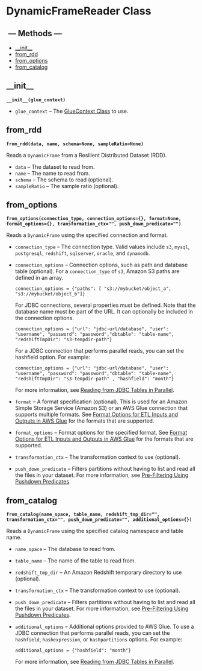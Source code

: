 # DynamicFrameReader Class<a name="aws-glue-api-crawler-pyspark-extensions-dynamic-frame-reader"></a>

##  — Methods —<a name="aws-glue-api-crawler-pyspark-extensions-dynamic-frame-reader-_methods"></a>
+ [\_\_init\_\_](#aws-glue-api-crawler-pyspark-extensions-dynamic-frame-reader-__init__)
+ [from\_rdd](#aws-glue-api-crawler-pyspark-extensions-dynamic-frame-reader-from_rdd)
+ [from\_options](#aws-glue-api-crawler-pyspark-extensions-dynamic-frame-reader-from_options)
+ [from\_catalog](#aws-glue-api-crawler-pyspark-extensions-dynamic-frame-reader-from_catalog)

## \_\_init\_\_<a name="aws-glue-api-crawler-pyspark-extensions-dynamic-frame-reader-__init__"></a>

**`__init__(glue_context)`**
+ `glue_context` – The [GlueContext Class](aws-glue-api-crawler-pyspark-extensions-glue-context.md) to use\.

## from\_rdd<a name="aws-glue-api-crawler-pyspark-extensions-dynamic-frame-reader-from_rdd"></a>

**`from_rdd(data, name, schema=None, sampleRatio=None)`**

Reads a `DynamicFrame` from a Resilient Distributed Dataset \(RDD\)\.
+ `data` – The dataset to read from\.
+ `name` – The name to read from\.
+ `schema` – The schema to read \(optional\)\.
+ `sampleRatio` – The sample ratio \(optional\)\.

## from\_options<a name="aws-glue-api-crawler-pyspark-extensions-dynamic-frame-reader-from_options"></a>

**`from_options(connection_type, connection_options={}, format=None, format_options={}, transformation_ctx="", push_down_predicate="")`**

Reads a `DynamicFrame` using the specified connection and format\.
+ `connection_type` – The connection type\. Valid values include `s3`, `mysql`, `postgresql`, `redshift`, `sqlserver`, `oracle`, and `dynamodb`\.
+ `connection_options` – Connection options, such as path and database table \(optional\)\. For a `connection_type` of `s3`, Amazon S3 paths are defined in an array\.

  ```
  connection_options = {"paths": [ "s3://mybucket/object_a", "s3://mybucket/object_b"]}
  ```

  For JDBC connections, several properties must be defined\. Note that the database name must be part of the URL\. It can optionally be included in the connection options\.

  ```
  connection_options = {"url": "jdbc-url/database", "user": "username", "password": "password","dbtable": "table-name", "redshiftTmpDir": "s3-tempdir-path"} 
  ```

  For a JDBC connection that performs parallel reads, you can set the hashfield option\. For example:

  ```
  connection_options = {"url": "jdbc-url/database", "user": "username", "password": "password","dbtable": "table-name", "redshiftTmpDir": "s3-tempdir-path" , "hashfield": "month"} 
  ```

  For more information, see [Reading from JDBC Tables in Parallel](run-jdbc-parallel-read-job.md)\. 
+ `format` – A format specification \(optional\)\. This is used for an Amazon Simple Storage Service \(Amazon S3\) or an AWS Glue connection that supports multiple formats\. See [Format Options for ETL Inputs and Outputs in AWS Glue](aws-glue-programming-etl-format.md) for the formats that are supported\.
+ `format_options` – Format options for the specified format\. See [Format Options for ETL Inputs and Outputs in AWS Glue](aws-glue-programming-etl-format.md) for the formats that are supported\.
+ `transformation_ctx` – The transformation context to use \(optional\)\.
+ `push_down_predicate` – Filters partitions without having to list and read all the files in your dataset\. For more information, see [Pre\-Filtering Using Pushdown Predicates](aws-glue-programming-etl-partitions.md#aws-glue-programming-etl-partitions-pushdowns)\.

## from\_catalog<a name="aws-glue-api-crawler-pyspark-extensions-dynamic-frame-reader-from_catalog"></a>

**`from_catalog(name_space, table_name, redshift_tmp_dir="", transformation_ctx="", push_down_predicate="", additional_options={})`**

Reads a `DynamicFrame` using the specified catalog namespace and table name\.
+ `name_space` – The database to read from\.
+ `table_name` – The name of the table to read from\.
+ `redshift_tmp_dir` – An Amazon Redshift temporary directory to use \(optional\)\.
+ `transformation_ctx` – The transformation context to use \(optional\)\.
+ `push_down_predicate` – Filters partitions without having to list and read all the files in your dataset\. For more information, see [Pre\-Filtering Using Pushdown Predicates](aws-glue-programming-etl-partitions.md#aws-glue-programming-etl-partitions-pushdowns)\.
+ `additional_options` – Additional options provided to AWS Glue\. To use a JDBC connection that performs parallel reads, you can set the `hashfield`, `hashexpression`, or `hashpartitions` options\. For example:

  ```
  additional_options = {"hashfield": "month"} 
  ```

  For more information, see [Reading from JDBC Tables in Parallel](run-jdbc-parallel-read-job.md)\. 